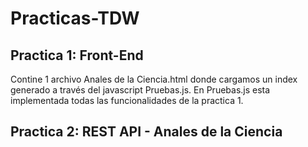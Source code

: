 # Practicas-TDW
## Practica 1: Front-End
Contine 1 archivo Anales de la Ciencia.html donde cargamos un index generado a través del javascript Pruebas.js. En Pruebas.js esta implementada todas las funcionalidades de la practica 1.
## Practica 2: REST API - Anales de la Ciencia
